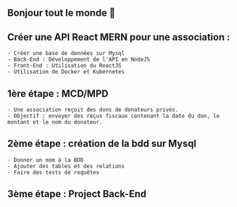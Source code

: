 ## Bonjour tout le monde 👋

## Créer une API React MERN pour une association :
	
	- Créer une base de données sur Mysql
	- Back-End : Développement de l'API en NodeJS 
	- Front-End : Utilisation du ReactJS
	- Utilisation de Docker et Kubernetes

## 1ère étape : MCD/MPD

	- Une association reçoit des dons de donateurs privés.
	- Objectif : envoyer des reçus fiscaux contenant la date du don, le montant et le nom du donateur.

## 2ème étape : création de la bdd sur Mysql

	- Donner un nom à la BDD
	- Ajouter des tables et des relations
	- Faire des tests de requêtes

## 3ème étape : Project Back-End